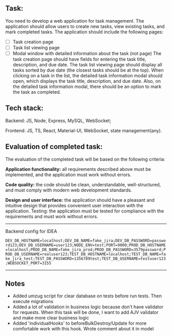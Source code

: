 ## Task:
You need to develop a web application for task management. The application should allow
users to create new tasks, view existing tasks, and mark completed tasks.
The application should include the following pages:
- [ ] Task creation page
- [ ] Task list viewing page
- [ ] Modal window with detailed information about the task (not page)
The task creation page should have fields for entering the task title, description, and due date.
The task list viewing page should display all tasks sorted by due date (the closest tasks should
be at the top).
When clicking on a task in the list, the detailed task information modal should open, which
displays the task title, description, and due date. Also, on the detailed task information modal,
there should be an option to mark the task as completed.

## Tech stack:
Backend: JS, Node, Express, MySQL, WebSocket;

Frontend: JS, TS, React, Material-UI, WebSocket, state management(any).

## Evaluation of completed task:
The evaluation of the completed task will be based on the following criteria:

**Application functionality:** all requirements described above must be implemented, and the
application must work without errors.

**Code quality:** the code should be clean, understandable, well-structured, and must comply with
modern web development standards.

**Design and user interface:** the application should have a pleasant and intuitive design that
provides convenient user interaction with the application.
Testing: the application must be tested for compliance with the requirements and must work
without errors.

---
Backend config for IDEA

```DEV_DB_HOSTNAME=localhost;DEV_DB_NAME=fake_jira;DEV_DB_PASSWORD=password123;DEV_DB_USERNAME=user123;NODE_ENV=test;PORT=9000;PROD_DB_HOSTNAME=localhost;PROD_DB_NAME=fake_jira_prod;PROD_DB_PASSWORD=3579password;PROD_DB_USERNAME=realuser123;TEST_DB_HOSTNAME=localhost;TEST_DB_NAME=fake_jira_test;TEST_DB_PASSWORD=1356789test;TEST_DB_USERNAME=testuser123;WEBSOCKET_PORT=3155```

---
## Notes
- Added umzug script for clear database on tests before run tests. Then execute migrations
- Added a lot of validation in business logic because don't have validator for requests.
When this task will be done, I want to add AJV validator and make more clear business logic
- Added 'individualHooks' to beforeBulkDestroy/Update for more comfortable work with this hook. Wrote comment about it in model